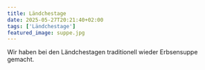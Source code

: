 ```yaml
---
title: Ländchestage
date: 2025-05-27T20:21:40+02:00
tags: ['Ländchestage']
featured_image: suppe.jpg
---
```


Wir haben bei den Ländchestagen traditionell wieder Erbsensuppe gemacht.
